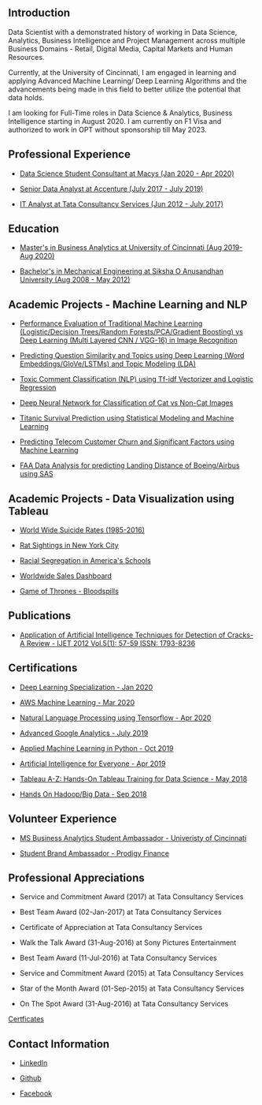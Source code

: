 
## Introduction

Data Scientist with a demonstrated history of working in Data Science, Analytics, Business Intelligence and Project Management across multiple Business Domains - Retail, Digital Media, Capital Markets and Human Resources. 

Currently, at the University of Cincinnati, I am engaged in learning and applying Advanced Machine Learning/ Deep Learning Algorithms and the advancements being made in this field to better utilize the potential that data holds.

I am looking for Full-Time roles in Data Science & Analytics, Business Intelligence starting in August 2020. I am currently on F1 Visa and authorized to work in OPT without sponsorship till May 2023.


## Professional Experience

- [Data Science Student Consultant at Macys (Jan 2020 - Apr 2020)](https://www.macys.com)

- [Senior Data Analyst at Accenture (July 2017 - July 2019)](https://www.accenture.com/us-en)

- [IT Analyst at Tata Consultancy Services (Jun 2012 - July 2017)](https://www.tcs.com)

## Education

- [Master's in Business Analytics at University of Cincinnati (Aug 2019- Aug 2020)](https://business.uc.edu/academics/specialized-masters/business-analytics.html)

- [Bachelor's in Mechanical Engineering at Siksha O Anusandhan University (Aug 2008 - May 2012)](https://www.soa.ac.in)




## Academic Projects - Machine Learning and NLP

- [Performance Evaluation of Traditional Machine Learning (Logistic/Decision Trees/Random Forests/PCA/Gradient Boosting) vs Deep Learning (Multi Layered CNN / VGG-16) in Image Recognition](https://github.com/sagar-sahoo/Traditional-ML-vs-Deep-Learning)

- [Predicting Question Similarity and Topics using Deep Learning (Word Embeddings/GloVe/LSTMs) and Topic Modeling (LDA)](https://github.com/sagar-sahoo/Question-Similarity-and-Topic-Modeling-using-Deep-Learning-and-LDA)

- [Toxic Comment Classification (NLP) using Tf-idf Vectorizer and Logistic Regression](https://github.com/sagar-sahoo/Toxic-Comment-Classification)

- [Deep Neural Network for Classification of Cat vs Non-Cat Images](https://github.com/sagar-sahoo/Deep-Neural-Network-for-Image-Classification)

- [Titanic Survival Prediction using Statistical Modeling and Machine Learning](https://github.com/sagar-sahoo/Titanic-Survival-Modeling)

- [Predicting Telecom Customer Churn and Significant Factors using Machine Learning](https://github.com/sagar-sahoo/Telecom-Customer-Churn)

- [FAA Data Analysis for predicting Landing Distance of Boeing/Airbus using SAS](https://github.com/sagar-sahoo/FAA-Analysis)




## Academic Projects - Data Visualization using Tableau

- [World Wide Suicide Rates (1985-2016)](https://public.tableau.com/profile/sagar.sahoo#!/vizhome/TWorldWideSuicideRates/WorldSuicideStatistics)

- [Rat Sightings in New York City](https://public.tableau.com/profile/sagar.sahoo#!/vizhome/RatSightingsinNYC_15816098505950/RatSightings)

- [Racial Segregation in America's Schools](https://public.tableau.com/profile/sagar.sahoo#!/vizhome/RacialSegregation_15811339486320/RacialSegregation)

- [Worldwide Sales Dashboard](https://public.tableau.com/profile/sagar.sahoo#!/vizhome/Customer_15810341164900/WorldwideSales)

- [Game of Thrones - Bloodspills](https://public.tableau.com/profile/sagar.sahoo#!/vizhome/Sat_Project/GOTStoryLine)




## Publications

- [Application of Artificial Intelligence Techniques for Detection of Cracks-A Review - IJET 2012 Vol.5(1): 57-59 ISSN: 1793-8236](http://www.ijetch.org/papers/510-M058.pdf)



## Certifications

- [Deep Learning Specialization - Jan 2020](https://www.coursera.org/account/accomplishments/specialization/certificate/7MBNVWEBJJV2)

- [AWS Machine Learning - Mar 2020](https://www.coursera.org/account/accomplishments/certificate/8KX9VUXBUXBB)

- [Natural Language Processing using Tensorflow - Apr 2020](https://www.coursera.org/account/accomplishments/certificate/3AVDX6QNJ9KL)

- [Advanced Google Analytics - July 2019](https://analytics.google.com/analytics/academy/certificate/qIGtqA0gRmOy0xx9BtY2Aw)

- [Applied Machine Learning in Python - Oct 2019](https://www.coursera.org/account/accomplishments/certificate/24N2RRVPBCUR)

- [Artificial Intelligence for Everyone - Apr 2019](https://www.coursera.org/account/accomplishments/certificate/T8VGKJB29QKQ)

- [Tableau A-Z: Hands-On Tableau Training for Data Science - May 2018](https://www.udemy.com/certificate/UC-TB6XLYQB/)

- [Hands On Hadoop/Big Data - Sep 2018](https://www.udemy.com/certificate/UC-SHCFQV96/)




## Volunteer Experience

- [MS Business Analytics Student Ambassador - Univeristy of Cincinnati](https://business.uc.edu/academics/specialized-masters/business-analytics.html)

- [Student Brand Ambassador - Prodigy Finance](https://prodigyfinance.com)




## Professional Appreciations

- Service and Commitment Award (2017) at Tata Consultancy Services

- Best Team Award (02-Jan-2017) at Tata Consultancy Services

- Certificate of Appreciation at Tata Consultancy Services

- Walk the Talk  Award (31-Aug-2016) at Sony Pictures Entertainment

- Best Team Award (11-Jul-2016) at Tata Consultancy Services

- Service and Commitment Award (2015) at Tata Consultancy Services

- Star of the Month Award (01-Sep-2015) at Tata Consultancy Services

- On The Spot Award (31-Aug-2016) at Tata Consultancy Services

[Certficates](/pdf/Appreciations.pdf)


## Contact Information

 - [LinkedIn](https://www.linkedin.com/in/sagar-sahoo/)
  
 - [Github](https://github.com/sagar-sahoo)
 
 - [Facebook](https://www.facebook.com/sagar.sahoo.35)
